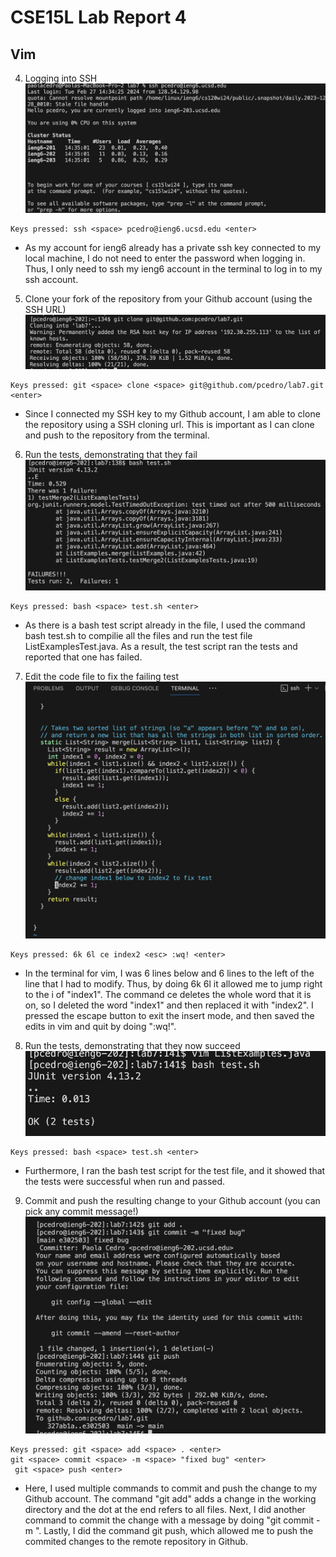 # CSE15L Lab Report 4
## Vim
4. Logging into SSH
![Image](pcedrossh.png)
```
Keys pressed: ssh <space> pcedro@ieng6.ucsd.edu <enter>
```
- As my account for ieng6 already has a private ssh key connected to my local machine, I do not need to enter the password when logging in. Thus, I only need to ssh my ieng6 account in the terminal to log in to my ssh account.

5. Clone your fork of the repository from your Github account (using the SSH URL)
![Image](clonefork.png)
```
Keys pressed: git <space> clone <space> git@github.com/pcedro/lab7.git <enter>
```
- Since I connected my SSH key to my Github account, I am able to clone the repository using a SSH cloning url. This is important as I can clone and push to the repository from the terminal.

6. Run the tests, demonstrating that they fail
![Image](failedtest.png)
```
Keys pressed: bash <space> test.sh <enter>
```
- As there is a bash test script already in the file, I used the command bash test.sh to compilie all the files and run the test file ListExamplesTest.java. As a result, the test script ran the tests and reported that one has failed.

7. Edit the code file to fix the failing test
![Image](edit.png)
```
Keys pressed: 6k 6l ce index2 <esc> :wq! <enter>
```
- In the terminal for vim, I was 6 lines below and 6 lines to the left of the line that I had to modify. Thus, by doing 6k 6l it allowed me to jump right to the i of "index1". The command ce deletes the whole word that it is on, so I deleted the word "index1" and then replaced it with "index2". I pressed the escape button to exit the insert mode, and then saved the edits in vim and quit by doing ":wq!".

8. Run the tests, demonstrating that they now succeed
![Image](successtest.png)
```
Keys pressed: bash <space> test.sh <enter>
```
- Furthermore, I ran the bash test script for the test file, and it showed that the tests were successful when run and passed.

9. Commit and push the resulting change to your Github account (you can pick any commit message!)
![Image](commit.png)
```
Keys pressed: git <space> add <space> . <enter>
git <space> commit <space> -m <space> "fixed bug" <enter>
 git <space> push <enter>
```
- Here, I used multiple commands to commit and push the change to my Github account. The command "git add" adds a change in the working directory and the dot at the end refers to all files. Next, I did another command to commit the change with a message by doing "git commit -m <message>". Lastly, I did the command git push, which allowed me to push the commited changes to the remote repository in Github.
